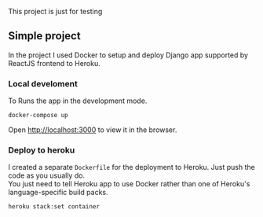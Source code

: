 This project is just for testing

## Simple project

In the project I used Docker to setup and deploy Django app supported by ReactJS frontend to Heroku.

### Local develoment

To Runs the app in the development mode.<br />
```
docker-compose up
```
Open [http://localhost:3000](http://localhost:3000) to view it in the browser.

### Deploy to heroku

I created a separate `Dockerfile` for the deployment to Heroku.
Just push the code as you usually do. <br />
You just need to tell Heroku app to use Docker rather than one of Heroku's language-specific build packs. <br />
```.env
heroku stack:set container
```

